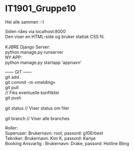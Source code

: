 # IT1901_Gruppe10

Hei alle sammen :-)

Siden nåes via localhost:8000 <br />
Den viser en HTML-side og bruker statisk CSS fil.
<br /><br />
KJØRE Django Server:	<br />
	python manage.py runserver	<br />
NY APP:	<br />
	python manage.py startapp ‘appnavn’	<br />

—— GIT ——<br />
git add .	<br />
git commit -m «melding»	<br />
git pull	<br />
// Fiks eventuelle konflikter	<br />
git push	<br />
<br />
git status	// Viser status om filer	<br />
<br />
git branch	// Viser alle branches		<br />

Roller: 					<br/>
Superuser:		Brukernavn: root, passord: g10Erbest	<br/>
Tekniker: 		Brukernavn: Kim K, passord: Kanye		<br/>
Booking Ansvarlig :	Brukernavn: Drake, passord: Hotline Bling	<br/>
